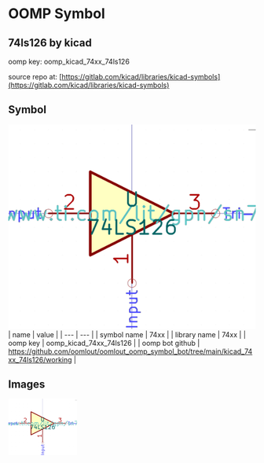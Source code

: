 # OOMP Symbol  
## 74ls126  by kicad  
  
oomp key: oomp_kicad_74xx_74ls126  
  
source repo at: [https://gitlab.com/kicad/libraries/kicad-symbols](https://gitlab.com/kicad/libraries/kicad-symbols)  
## Symbol  
  
[![working.png](working_600.png)](working.png)  
| name | value | 
| --- | --- | 
| symbol name | 74xx | 
| library name | 74xx | 
| oomp key | oomp_kicad_74xx_74ls126 | 
| oomp bot github | https://github.com/oomlout/oomlout_oomp_symbol_bot/tree/main/kicad_74xx_74ls126/working | 
## Images  
  
[![working.png](working_140.png)](working.png)  
